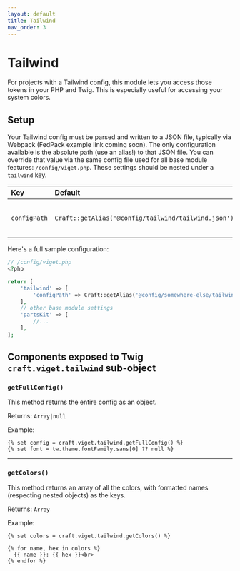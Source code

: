 ```yaml
---
layout: default
title: Tailwind
nav_order: 3
---
```


# Tailwind

For projects with a Tailwind config, this module lets you access those tokens in your PHP and Twig. This is especially useful for accessing your system colors.

## Setup

Your Tailwind config must be parsed and written to a JSON file, typically via Webpack (FedPack example link coming soon). The only configuration available is the absolute path (use an alias!) to that JSON file. You can override that value via the same config file used for all base module features: `/config/viget.php`. These settings should be nested under a `tailwind` key.

| Key          | Default                             | Description                     |
|:-------------|:------------------------------------|:--------------------------------|
| `configPath` | `Craft::getAlias('@config/tailwind/tailwind.json')` | Path to your Tailwind JSON file |

Here's a full sample configuration:

```php
// /config/viget.php
<?php

return [
    'tailwind' => [
        'configPath' => Craft::getAlias('@config/somewhere-else/tailwind.json'),
    ],
    // other base module settings
    'partsKit' => [
        //...
    ],
];
```

## Components exposed to Twig `craft.viget.tailwind` sub-object

### `getFullConfig()`

This method returns the entire config as an object.

Returns: `Array|null`

Example:
<!-- {% raw %} -->
```twig
{% set config = craft.viget.tailwind.getFullConfig() %}
{% set font = tw.theme.fontFamily.sans[0] ?? null %}
```
<!-- {% endraw %} -->

***

### `getColors()`

This method returns an array of all the colors, with formatted names (respecting nested objects) as the keys.

Returns: `Array`

Example:
<!-- {% raw %} -->
```twig
{% set colors = craft.viget.tailwind.getColors() %}

{% for name, hex in colors %}
  {{ name }}: {{ hex }}<br>
{% endfor %}
```
<!-- {% endraw %} -->




